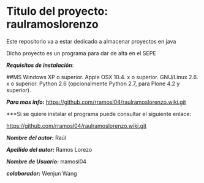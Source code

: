 # Titulo del proyecto: raulramoslorenzo

Este repositorio va a estar dedicado a almacenar proyectos en java

Dicho proyecto es un programa para dar de alta en el SEPE

***Requisitos de instalación***:

##MS Windows XP o superior.
Apple OSX 10.4. x o superior.
GNU/Linux 2.6. x o superior.
Python 2.6 (opcionalmente Python 2.7, para Plone 4.2 y superior).

***Para mas info:*** https://github.com/rramosl04/raulramoslorenzo.wiki.git

***Si se quiere instalar el programa puede consultar el siguiente enlace: 

https://github.com/rramosl04/raulramoslorenzo.wiki.git

***Nombre del autor:*** Raúl

***Apellido del autor:*** Ramos Lorezo

***Nombre de Usuario:*** rramosl04

***colaborador:*** Wenjun Wang



